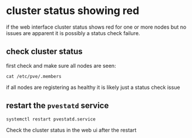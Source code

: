 
# cluster status showing red

if the web interface cluster status shows red for one or more nodes but no issues are apparent it is possibly a status check failure.

## check cluster status

first check and make sure all nodes are seen:

    cat /etc/pve/.members
    
if all nodes are registering as healthy it is likely just a status check issue

## restart the `pvestatd` service

    systemctl restart pvestatd.service

Check the cluster status in the web ui after the restart
